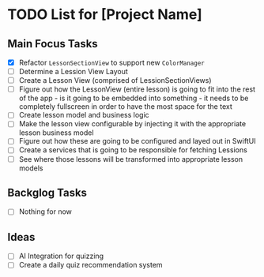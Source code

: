 # TODO List for [Project Name]

## Main Focus Tasks
- [x] Refactor `LessonSectionView` to support new `ColorManager`
- [ ] Determine a Lession View Layout
- [ ] Create a Lesson View (comprised of LessionSectionViews)
- [ ] Figure out how the LessonView (entire lesson) is going to fit into the rest of the app - is it going to be embedded into something - it needs to be completely fullscreen in order to have the most space for the text
- [ ] Create lesson model and business logic
- [ ] Make the lesson view configurable by injecting it with the appropriate lesson business model
- [ ] Figure out how these are going to be configured and layed out in SwiftUI
- [ ] Create a services that is going to be responsible for fetching Lessions
- [ ] See where those lessons will be transformed into appropriate lesson models

## Backglog Tasks
- [ ] Nothing for now

## Ideas 
- [ ] AI Integration for quizzing
- [ ] Create a daily quiz recommendation system
